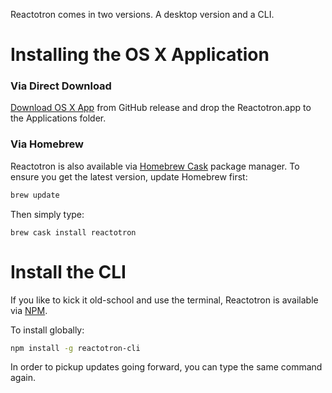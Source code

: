 Reactotron comes in two versions.  A desktop version and a CLI.

# Installing the OS X Application

### Via Direct Download

[Download OS X App](https://github.com/reactotron/reactotron/releases/download/v1.4.4/Reactotron.app.zip) from GitHub release and drop the Reactotron.app to the Applications folder.

### Via Homebrew

Reactotron is also available via [Homebrew Cask](https://caskroom.github.io/) package manager. To ensure you get the latest version, update Homebrew first:

```sh
brew update
```

Then simply type:

```
brew cask install reactotron
```

# Install the CLI

If you like to kick it old-school and use the terminal, Reactotron is available via [NPM](https://www.npmjs.com/).

To install globally:

```sh
npm install -g reactotron-cli
```

In order to pickup updates going forward, you can type the same command again.
